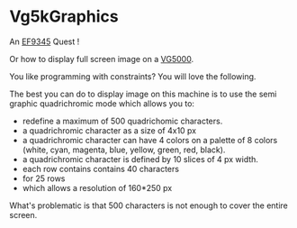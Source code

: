 # Vg5kGraphics
An [EF9345](https://en.wikipedia.org/wiki/Thomson_EF9345) Quest !

Or how to display full screen image on a [VG5000](https://en.wikipedia.org/wiki/Philips_VG5000).

You like programming with constraints? You will love the following. 

The best you can do to display image on this machine is to use the semi graphic quadrichromic mode which allows you to:
- redefine a maximum of 500 quadrichomic characters.
- a quadrichromic character as a size of 4x10 px
- a quadrichromic character can have 4 colors on a palette of 8 colors (white, cyan, magenta, blue, yellow, green, red, black).
- a quadrichromic character is defined by 10 slices of 4 px width.
- each row contains contains 40 characters
- for 25 rows
- which allows a resolution of 160*250 px

What's problematic is that 500 characters is not enough to cover the entire screen. 

